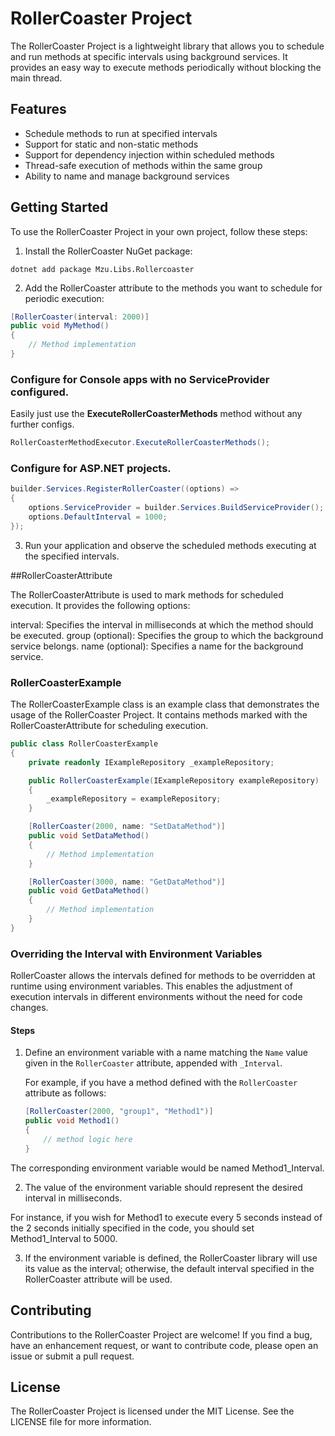# RollerCoaster Project

The RollerCoaster Project is a lightweight library that allows you to schedule and run methods at specific intervals using background services. It provides an easy way to execute methods periodically without blocking the main thread.

## Features

- Schedule methods to run at specified intervals
- Support for static and non-static methods
- Support for dependency injection within scheduled methods
- Thread-safe execution of methods within the same group
- Ability to name and manage background services

## Getting Started

To use the RollerCoaster Project in your own project, follow these steps:

1. Install the RollerCoaster NuGet package:

```dotnet add package Mzu.Libs.Rollercoaster```

2. Add the RollerCoaster attribute to the methods you want to schedule for periodic execution:
```csharp
[RollerCoaster(interval: 2000)]
public void MyMethod()
{
    // Method implementation
}
```


### Configure for Console apps with no ServiceProvider configured.
Easily just use the **ExecuteRollerCoasterMethods** method without any further configs. 
```csharp
RollerCoasterMethodExecutor.ExecuteRollerCoasterMethods();
```

### Configure for ASP.NET projects.
 
```csharp
builder.Services.RegisterRollerCoaster((options) =>
{
    options.ServiceProvider = builder.Services.BuildServiceProvider();
    options.DefaultInterval = 1000;
});
```

3. Run your application and observe the scheduled methods executing at the specified intervals.

##RollerCoasterAttribute

The RollerCoasterAttribute is used to mark methods for scheduled execution. It provides the following options:

interval: Specifies the interval in milliseconds at which the method should be executed.
group (optional): Specifies the group to which the background service belongs.
name (optional): Specifies a name for the background service.

### RollerCoasterExample
The RollerCoasterExample class is an example class that demonstrates the usage of the RollerCoaster Project. It contains methods marked with the RollerCoasterAttribute for scheduling execution.

```csharp
public class RollerCoasterExample
{
    private readonly IExampleRepository _exampleRepository;

    public RollerCoasterExample(IExampleRepository exampleRepository)
    {
        _exampleRepository = exampleRepository;
    }

    [RollerCoaster(2000, name: "SetDataMethod")]
    public void SetDataMethod()
    {
        // Method implementation
    }

    [RollerCoaster(3000, name: "GetDataMethod")]
    public void GetDataMethod()
    {
        // Method implementation
    }
}
```

### Overriding the Interval with Environment Variables

RollerCoaster allows the intervals defined for methods to be overridden at runtime using environment variables. This enables the adjustment of execution intervals in different environments without the need for code changes. 

#### Steps

1. Define an environment variable with a name matching the `Name` value given in the `RollerCoaster` attribute, appended with `_Interval`.

   For example, if you have a method defined with the `RollerCoaster` attribute as follows:
   
   ```csharp
   [RollerCoaster(2000, "group1", "Method1")]
   public void Method1()
   {
       // method logic here
   }
   ```
The corresponding environment variable would be named Method1_Interval.

2. The value of the environment variable should represent the desired interval in milliseconds.

For instance, if you wish for Method1 to execute every 5 seconds instead of the 2 seconds initially specified in the code, you should set Method1_Interval to 5000.

3. If the environment variable is defined, the RollerCoaster library will use its value as the interval; otherwise, the default interval specified in the RollerCoaster attribute will be used.


## Contributing
Contributions to the RollerCoaster Project are welcome! If you find a bug, have an enhancement request, or want to contribute code, please open an issue or submit a pull request.

## License
The RollerCoaster Project is licensed under the MIT License. See the LICENSE file for more information.
